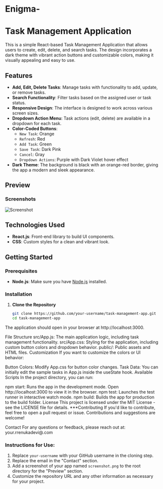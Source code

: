 # Enigma-
# Task Management Application

This is a simple React-based Task Management Application that allows users to create, edit, delete, and search tasks. The design incorporates a dark theme with vibrant action buttons and customizable colors, making it visually appealing and easy to use.

## Features

- **Add, Edit, Delete Tasks**: Manage tasks with functionality to add, update, or remove tasks.
- **Search Functionality**: Filter tasks based on the assigned user or task status.
- **Responsive Design**: The interface is designed to work across various screen sizes.
- **Dropdown Action Menu**: Task actions (edit, delete) are available in a dropdown for each task.
- **Color-Coded Buttons**:
  - `New Task`: Orange
  - `Refresh`: Red
  - `Add Task`: Green
  - `Save Task`: Dark Pink
  - `Cancel`: Gray
  - `Dropdown Actions`: Purple with Dark Violet hover effect
- **Dark Theme**: The background is black with an orange-red border, giving the app a modern and sleek appearance.

## Preview

### Screenshots
![Screenshot](screenshot.png)

## Technologies Used

- **React.js**: Front-end library to build UI components.
- **CSS**: Custom styles for a clean and vibrant look.
  
## Getting Started

### Prerequisites

- **Node.js**: Make sure you have [Node.js](https://nodejs.org/) installed.

### Installation

1. **Clone the Repository**

   ```bash
   git clone https://github.com/your-username/task-management-app.git
   cd task-management-app
The application should open in your browser at http://localhost:3000.

File Structure
src/App.js: The main application logic, including task management functionality.
src/App.css: Styling for the application, including custom button colors and dropdown behavior.
public/: Public assets and HTML files.
Customization
If you want to customize the colors or UI behavior:

Button Colors: Modify App.css for button color changes.
Task Data: You can initially edit the sample tasks in App.js inside the useState hook.
Available Scripts
In the project directory, you can run:

npm start: Runs the app in the development mode.
Open http://localhost:3000 to view it in the browser.
npm test: Launches the test runner in interactive watch mode.
npm build: Builds the app for production to the build folder.
License
This project is licensed under the MIT License - see the LICENSE file for details.
***Contributing
If you'd like to contribute, feel free to open a pull request or issue. Contributions and suggestions are welcome!

Contact
For any questions or feedback, please reach out at: your.rrenukadevi@.com

### Instructions for Use:
1. Replace `your-username` with your GitHub username in the cloning step.
2. Replace the email in the "Contact" section.
3. Add a screenshot of your app named `screenshot.png` to the root directory for the "Preview" section.
4. Customize the repository URL and any other information as necessary for your project.
